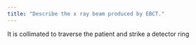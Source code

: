 ```yaml
---
title: "Describe the x ray beam produced by EBCT."
---
```

It is collimated to traverse the patient and strike a detector ring

